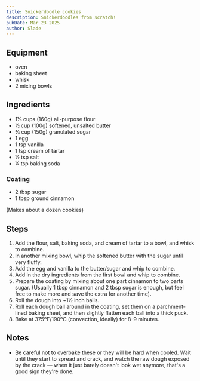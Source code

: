 ```yaml
---
title: Snickerdoodle cookies
description: Snickerdoodles from scratch!
pubDate: Mar 23 2025
author: Slade
---
```


## Equipment 

- oven
- baking sheet
- whisk
- 2 mixing bowls

## Ingredients

- 1⅓ cups (160g) all-purpose flour
- ½ cup (100g) softened, unsalted butter
- ¾ cup (150g) granulated sugar
- 1 egg
- 1 tsp vanilla
- 1 tsp cream of tartar
- ½ tsp salt
- ¼ tsp baking soda

### Coating

- 2 tbsp sugar
- 1 tbsp ground cinnamon

(Makes about a dozen cookies)

## Steps

1. Add the flour, salt, baking soda, and cream of tartar to a bowl, and whisk to combine.
2. In another mixing bowl, whip the softened butter with the sugar until very fluffy.
3. Add the egg and vanilla to the butter/sugar and whip to combine.
4. Add in the dry ingredients from the first bowl and whip to combine.
5. Prepare the coating by mixing about one part cinnamon to two parts sugar. (Usually 1 tbsp cinnamon and 2 tbsp sugar is enough, but feel free to make more and save the extra for another time).
6. Roll the dough into ~1½ inch balls.
7. Roll each dough ball around in the coating, set them on a parchment-lined baking sheet, and then slightly flatten each ball into a thick puck.
8. Bake at 375ºF/190ºC (convection, ideally) for 8-9 minutes.

## Notes

- Be careful not to overbake these or they will be hard when cooled. Wait until they start to spread and crack, and watch the raw dough exposed by the crack — when it just barely doesn't look wet anymore, that's a good sign they're done.